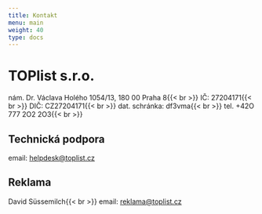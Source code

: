 ```yaml
---
title: Kontakt
menu: main
weight: 40
type: docs
---
```

# TOPlist s.r.o.
nám. Dr. Václava Holého 1054/13, 180 00 Praha 8{{< br >}}
IČ: 27204171{{< br >}}
DIČ: CZ27204171{{< br >}}
dat. schránka: df3vma{{< br >}}
tel. +42O 777 2O2 2O3{{< br >}}

## Technická podpora
email: helpdesk@toplist.cz

## Reklama
David Süssemilch{{< br >}}
email: reklama@toplist.cz
